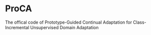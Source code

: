 # ProCA
The offical code of Prototype-Guided Continual Adaptation for Class-Incremental Unsupervised Domain Adaptation
